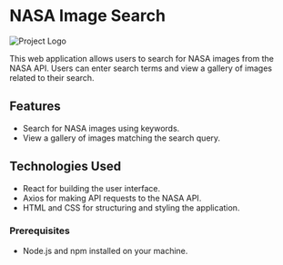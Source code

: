 
# NASA Image Search

![Project Logo](https://www.nasa.gov/wp-content/uploads/2018/07/s75-31690.jpeg?resize=768,332)

This web application allows users to search for NASA images from the NASA API. Users can enter search terms and view a gallery of images related to their search.

## Features

- Search for NASA images using keywords.
- View a gallery of images matching the search query.

## Technologies Used

- React for building the user interface.
- Axios for making API requests to the NASA API.
- HTML and CSS for structuring and styling the application.



### Prerequisites

- Node.js and npm installed on your machine.



